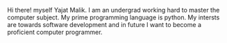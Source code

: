 Hi there! myself Yajat Malik. I am an undergrad working hard to master the computer subject. My prime programming language is python. My intersts are towards software development and in future I want to become
a proficient computer programmer. 
